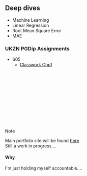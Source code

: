 ## Deep dives
  - Machine Learning
  - Linear Regression
  - Root Mean Square Error
  - MAE

### UKZN PGDip Assignments
  - 605
    - [Classwork Chp1](https://github.com/kgatman/datascience/tree/main/605/classwork_chp1)
<br>
<br>
<br>
<br>
<br>
<br>
<br>
<br>
<br>
<br>


> [!NOTE]  
  > Main portfolio site will be found [here](https://kgatman.github.io/) <br>
  > Still a work in progress....


#### Why
I'm just holding myself accountable....